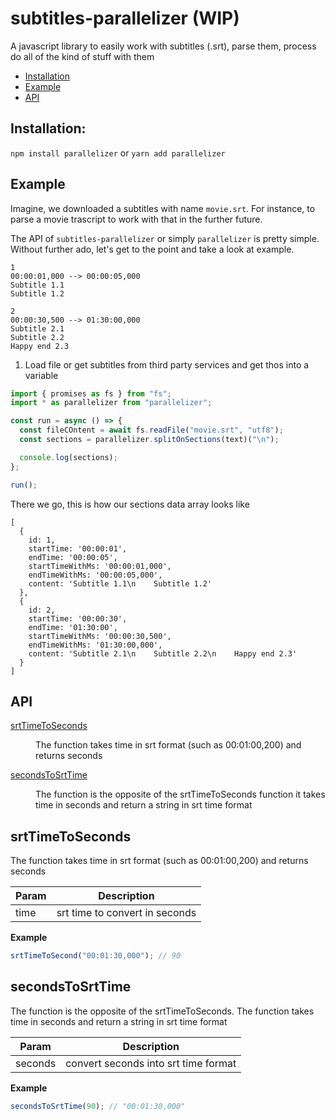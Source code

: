 # subtitles-parallelizer (WIP)

A javascript library to easily work with subtitles (.srt), parse them, process do all of the kind of stuff with them

- [Installation](#installation)
- [Example](#example)
- [API](#api)

## Installation:

`npm install parallelizer`
or
`yarn add parallelizer`

## Example

Imagine, we downloaded a subtitles with name `movie.srt`. For instance, to parse a movie trascript to work with that in the further future.

The API of `subtitles-parallelizer` or simply `parallelizer` is pretty simple. Without further ado, let's get to the point and take a look at example.

    1
    00:00:01,000 --> 00:00:05,000
    Subtitle 1.1
    Subtitle 1.2

    2
    00:00:30,500 --> 01:30:00,000
    Subtitle 2.1
    Subtitle 2.2
    Happy end 2.3

1. Load file or get subtitles from third party services and get thos into a variable

```js
import { promises as fs } from "fs";
import * as parallelizer from "parallelizer";

const run = async () => {
  const fileCOntent = await fs.readFile("movie.srt", "utf8");
  const sections = parallelizer.splitOnSections(text)("\n");

  console.log(sections);
};

run();
```

There we go, this is how our sections data array looks like

    [
      {
        id: 1,
        startTime: '00:00:01',
        endTime: '00:00:05',
        startTimeWithMs: '00:00:01,000',
        endTimeWithMs: '00:00:05,000',
        content: 'Subtitle 1.1\n    Subtitle 1.2'
      },
      {
        id: 2,
        startTime: '00:00:30',
        endTime: '01:30:00',
        startTimeWithMs: '00:00:30,500',
        endTimeWithMs: '01:30:00,000',
        content: 'Subtitle 2.1\n    Subtitle 2.2\n    Happy end 2.3'
      }
    ]

## API

<dl>
<dt><a href="#srtTimeToSeconds">srtTimeToSeconds</a></dt>
<dd><p>The function takes time in srt format (such as 00:01:00,200) and returns seconds</p>
</dd>
<dt><a href="#secondsToSrtTime">secondsToSrtTime</a></dt>
<dd><p>The function is the opposite of the srtTimeToSeconds function
it takes time in seconds and return a string in srt time format</p>
</dd>
</dl>

## srtTimeToSeconds

The function takes time in srt format (such as 00:01:00,200) and returns seconds

| Param | Description                    |
| ----- | ------------------------------ |
| time  | srt time to convert in seconds |

**Example**

```js
srtTimeToSecond("00:01:30,000"); // 90
```

## secondsToSrtTime

The function is the opposite of the srtTimeToSeconds. The function takes time in seconds and return a string in srt time format

| Param   | Description                          |
| ------- | ------------------------------------ |
| seconds | convert seconds into srt time format |

**Example**

```js
secondsToSrtTime(90); // "00:01:30,000"
```
